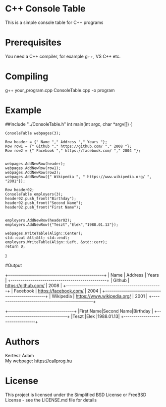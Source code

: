 # C++ Console Table
This is a simple console table for C++ programs

# Prerequisites
You need a C++ compiler, for example  g++, VS C++ etc.

# Compiling
g++ your_program.cpp ConsoleTable.cpp -o program

# Example

##include "../ConsoleTable.h"
int main(int argc, char *argv[])
{
	
	ConsoleTable webpages(3);
	
	Row header = {" Name "," Address "," Years "};
	Row row1 = {" Github "," https://github.com/ "," 2008 "};
	Row row2 = {" Facebook "," https://facebook.com/ "," 2004 "};
	
	
	webpages.AddNewRow(header);
	webpages.AddNewRow(row1);
	webpages.AddNewRow(row2);
	webpages.AddNewRow({" Wikipedia ", " https://www.wikipedia.org/ ", "2001"});
	
	Row header02;
	ConsoleTable employers(3);
	header02.push_front("Birthday");
	header02.push_front("Second Name");
	header02.push_front("First Name");
	
	
	employers.AddNewRow(header02);
	employers.AddNewRow({"Teszt","Elek","1988.01.13"});
	
	webpages.WriteTable(Align::Center);
	std::cout &lt;&lt; std::endl;
	employers.WriteTable(Align::Left, &std::cerr);
	return 0;
}

#Output

+------------------------------------------------+
|   Name    |           Address          | Years |
+------------------------------------------------+
|  Github   |     https://github.com/    | 2008  |
+------------------------------------------------+
| Facebook  |    https://facebook.com/   | 2004  |
+------------------------------------------------+
| Wikipedia | https://www.wikipedia.org/ | 2001  |
+------------------------------------------------+

+---------------------------------+
|First Name|Second Name|Birthday  |
+---------------------------------+
|Teszt     |Elek       |1988.01.13|
+---------------------------------+


# Authors
Kertész Ádám
<br>My webpage: https://callprog.hu
 
# License
This project is licensed under the Simplified BSD License or FreeBSD License - see the LICENSE.md file for details
